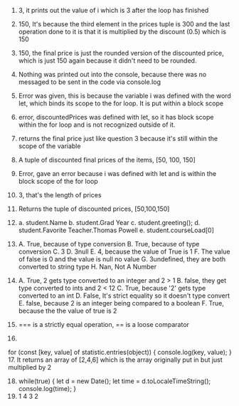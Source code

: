 1. 3, it prints out the value of i which is 3 after the loop has finished
2. 150, It's because the third element in the prices tuple is 300 and the last operation
   done to it is that it is multiplied by the discount (0.5) which is 150
3. 150, the final price is just the rounded version of the discounted price, which is just 150 again
   because it didn't need to be rounded.
4. Nothing was printed out into the console, because there was no messaged to be sent in the code via
   console.log
5. Error was given, this is because the variable i was defined with the word let, which binds its scope to the 
   for loop. It is put within a block scope
6. error, discountedPrices was defined with let, so it has block scope within
   the for loop and is not recognized outside of it.
7. returns the final price just like question 3 because it's still within the scope of the variable
8. A tuple of discounted final prices of the items, [50, 100, 150]
9. Error, gave an error because i was defined with let and is within the block scope of the for loop
10. 3, that's the length of prices
11. Returns the tuple of discounted prices, [50,100,150]
12. a. student.Name
    b. student.Grad Year
    c. student.greeting();
    d. student.Favorite Teacher.Thomas Powell
    e. student.courseLoad[0]
13. A. True, because of type conversion
    B. True, because of type conversion
    C. 3
    D. 3null
    E. 4, because the value of True is 1
    F. The value of false is 0 and the value is null no value
    G. 3undefined, they are both converted to string type
    H. Nan, Not A Number
14. A. True, 2 gets type converted to an integer and 2 > 1
    B. false, they get type converted to ints and 2 < 12
    C. True, because '2' gets type converted to an int
    D. False, It's strict equality so it doesn't type convert
    E. false, because 2 is an integer being compared to a boolean
    F. True, because the the value of true is 2

15. === is a strictly equal operation, == is a loose comparator
16. 
for (const [key, value] of statistic.entries(object)) {
  console.log(key, value);
}
17. It returns an array of [2,4,6] which is the array originally put in but just multiplied by 2

18. while(true)
{
    let d = new Date();
    let time = d.toLocaleTimeString();
    console.log(time);
}
19. 1
    4
    3
    2
